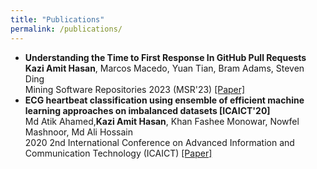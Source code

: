```yaml
---
title: "Publications"
permalink: /publications/
---
```


<ul>
	<li><b> Understanding the Time to First Response In GitHub Pull Requests</b>
			<br>
			<b>Kazi Amit Hasan</b>, Marcos Macedo, Yuan Tian, Bram Adams, Steven Ding
			<br>
			Mining Software Repositories 2023 (MSR'23) <a href='https://arxiv.org/abs/2304.08426'>[Paper]</a>
			<br>
	</li>
	<li><b> ECG heartbeat classification using ensemble of efficient machine learning approaches on imbalanced datasets [ICAICT'20]</b>
			<br>
			Md Atik Ahamed,<b>Kazi Amit Hasan</b>, Khan Fashee Monowar, Nowfel Mashnoor, Md Ali Hossain
			<br>
			2020 2nd International Conference on Advanced Information and Communication Technology (ICAICT) <a href='https://www.researchgate.net/profile/Md-Atik-Ahamed/publication/348975016_ECG_Heartbeat_Classification_Using_Ensemble_of_Efficient_Machine_Learning_Approaches_on_Imbalanced_Datasets/links/601a562092851c4ed545f6f4/ECG-Heartbeat-Classification-Using-Ensemble-of-Efficient-Machine-Learning-Approaches-on-Imbalanced-Datasets.pdf'>[Paper]</a>
			
</ul>
